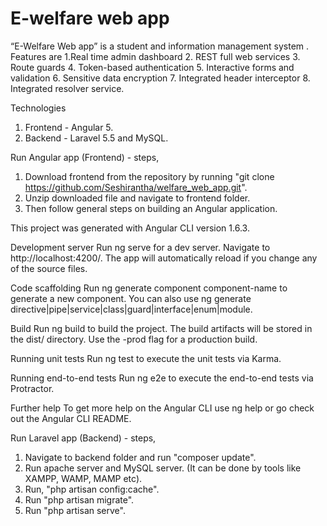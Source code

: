 # E-welfare web app
“E-Welfare Web app” is a student and information management system . 
Features are 
1.Real time admin dashboard
2. REST full web services
3. Route guards
4. Token-based authentication
5. Interactive forms and validation
6. Sensitive data encryption
7. Integrated header interceptor
8. Integrated resolver service.

Technologies
1. Frontend - Angular 5.
2. Backend - Laravel 5.5 and MySQL.

Run Angular app (Frontend) - steps, 
1. Download frontend from the repository by running 
"git clone https://github.com/Seshirantha/welfare_web_app.git".
2. Unzip downloaded file and navigate to frontend folder.
3. Then follow general steps on building an Angular application.

This project was generated with Angular CLI version 1.6.3.

Development server
Run ng serve for a dev server. Navigate to http://localhost:4200/. The app will automatically reload if you change any of the source files.

Code scaffolding
Run ng generate component component-name to generate a new component. You can also use ng generate directive|pipe|service|class|guard|interface|enum|module.

Build
Run ng build to build the project. The build artifacts will be stored in the dist/ directory. Use the -prod flag for a production build.

Running unit tests
Run ng test to execute the unit tests via Karma.

Running end-to-end tests
Run ng e2e to execute the end-to-end tests via Protractor.

Further help
To get more help on the Angular CLI use ng help or go check out the Angular CLI README.

Run Laravel app (Backend) - steps, 
1. Navigate to backend folder and run "composer update".
2. Run apache server and MySQL server. (It can be done by tools like XAMPP, WAMP, MAMP etc).
3. Run, "php artisan config:cache".
4. Run "php artisan migrate".
5. Run "php artisan serve".


